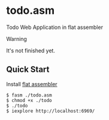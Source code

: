 # todo.asm

Todo Web Application in flat assembler

> [!WARNING]
> It's not finished yet.

## Quick Start

Install [flat assembler](https://flatassembler.net/)

```console
$ fasm ./todo.asm
$ chmod +x ./todo
$ ./todo
$ iexplore http://localhost:6969/
```
